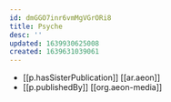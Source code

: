 ```yaml
---
id: dmGGO7inr6vmMgVGrORi8
title: Psyche
desc: ''
updated: 1639930625008
created: 1639631039061
---
```




- [[p.hasSisterPublication]] [[ar.aeon]]
- [[p.publishedBy]] [[org.aeon-media]]
